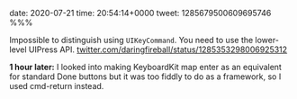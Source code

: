 date: 2020-07-21
time: 20:54:14+0000
tweet: 1285679500609695746
%%%

Impossible to distinguish using `UIKeyCommand`. You need to use the lower-level UIPress API. [twitter.com/daringfireball/status/1285353298006925312](https://twitter.com/daringfireball/status/1285353298006925312)

**1 hour later:** I looked into making KeyboardKit map enter as an equivalent for standard Done buttons but it was too fiddly to do as a framework, so I used cmd-return instead.

